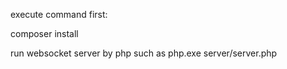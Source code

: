 execute command first:

composer install

run websocket server by php
such as
php.exe server/server.php
